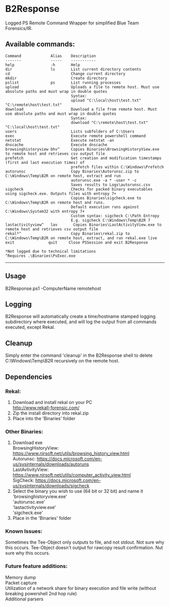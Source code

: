 # B2Response
Logged PS Remote Command Wrapper for simplified Blue Team Forensics/IR.

Available commands:
-----------------------------------------------------------------------------------------------------------------------------

    Command             Alias    Description
    -------             -----    -----------
    help                -h       Help
    dir                 ls       List current directory contents
    cd                           Change current directory
    mkdir                        Create directory
    pslist              ps       List running processes
    upload                       Uploads a file to remote host. Must use absolute paths and must wrap in double quotes
                                 Syntax: 
                                 upload "C:\local\host\test.txt" "C:\remote\host\test.txt"
    download                     Download a file from remote host. Must use absolute paths and must wrap in double quotes
                                 Syntax: 
                                 download "C:\remote\host\test.txt" "C:\local\host\test.txt"
    users                        Lists subfolders of C:\Users
    exec                         Execute remote powershell command
    netstat                      Execute netstat -an
    dnscache                     Execute dnscache
    browsinghistoryview bhv^     Copies Binaries\BrowsingHistoryView.exe to remote host and retrieves csv output file
    prefetch                     Get creation and modification timestamps (first and last execution times) of 
                                 prefetch files within C:\Windows\Prefetch
    autorunsc                    Copy Binaries\Autorunsc.zip to C:\Windows\Temp\B2R on remote host, extract and run
                                 autorunsc.exe -a * -user * -c
                                 Saves results to Logs\autorunsc.csv
    sigcheck                     Checks for packed binary executables using sigcheck.exe. Outputs files with entropy 7+
                                 Copies Binaries\sigcheck.exe to C:\Windows\Temp\B2R on remote host and runs.
                                 Default execution runs against C:\Windows\System32 with entropy 7+
                                 Custom syntax: sigcheck C:\Path Entropy
                                 E.g. sigcheck C:\Windows\Temp\B2R 7
    lastactivityview^   lav       Copies Binaries\LastActivityView.exe to remote host and retrieves csv output file
    rekal*^                      Copy Binaries\rekal.zip to C:\Windows\Temp\B2R on remote host, extract, and run rekal.exe live
    exit               quit     Close PSSession and exit B2Response    
    
    *Not logged due to technical limitations
    ^Requires .\Binaries\PsExec.exe 

-----------------------------------------------------------------------------------------------------------------------------

## Usage
B2Response.ps1 -ComputerName remotehost

## Logging
B2Response will automatically create a time/hostname stamped logging subdirectory where executed, and will log the output from all commands executed, except Rekal.

## Cleanup
Simply enter the command 'cleanup' in the B2Response shell to delete C:\Windows\Temp\B2R recursively on the remote host.

## Dependencies
### Rekal:
1) Download and install rekal on your PC  
http://www.rekall-forensic.com/
2) Zip the install directory into rekal.zip
3) Place into the 'Binaries' folder

### Other Binaries:
1) Download exe  
BrowsingHistoryView: https://www.nirsoft.net/utils/browsing_history_view.html  
Autorunsc: https://docs.microsoft.com/en-us/sysinternals/downloads/autoruns  
LastAvtivityView: https://www.nirsoft.net/utils/computer_activity_view.html  
SigCheck: https://docs.microsoft.com/en-us/sysinternals/downloads/sigcheck  
2) Select the binary you wish to use (64 bit or 32 bit) and name it   
'browsinghistoryview.exe'  
'autorunsc.exe'  
'lastactivityview.exe'  
'sigcheck.exe'  
3) Place in the 'Binaries' folder

### Known Issues:
Sometimes the Tee-Object only outputs to file, and not stdout. Not sure why this occurs.
Tee-Object doesn't output for rawcopy result confirmation. Nut sure why this occurs.

### Future feature additions:
Memory dump  
Packet capture  
Utilization of a network share for binary execution and file write (without breaking powershell 2nd hop rule)  
Additional parsers  
